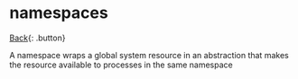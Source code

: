# namespaces

[Back](../index.md#kernel){: .button}

A namespace wraps a global system resource in an abstraction that makes the resource available to processes in the same namespace
